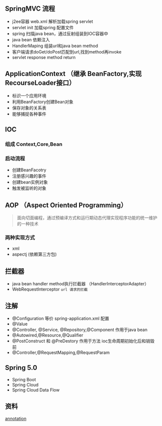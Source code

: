 ## SpringMVC 流程
* j2ee容器 web.xml 解析加载spring servlet
* servlet init 加载spring 配置文件
* spring 扫描java bean，通过反射组装到IOC容器中
* java bean 依赖注入
* HandlerMaping 组装url和java bean method
* 客户端请求doGet/doPost匹配到url,找到method再invoke
* servlet response method return

## ApplicationContext （继承 BeanFactory,实现 RecourseLoader接口）
* 标识一个应用环境
* 利用BeanFactory创建Bean对象
* 保存对象的关系表
* 能够捕捉各种事件

## IOC
### 组成 Context,Core,Bean
### 启动流程
* 创建BeanFacotry
* 注册感兴趣的事件
* 创建bean实例对象
* 触发被监听的对象


## AOP （Aspect Oriented Programming）
> 面向切面编程，通过预编译方式和运行期动态代理实现程序功能的统一维护的一种技术
### 两种实现方式
* xml
* aspectj (依赖第三方包)

## 拦截器
* java bean handler method执行拦截器 （HandlerInterceptorAdapter）
* WebRequestInterceptor `url 请求的拦截`

## 注解
* @Configuration  等价 spring-application.xml 配置
* @Value
* @Controller, @Service, @Repository,@Component 作用于java bean
* @Autowired,@Resource,@Qualifier
* @PostConstruct 和 @PreDestory 作用于方法 ioc生命周期初始化后和销毁前
* @Controller,@RequestMapping,@RequestParam 

## Spring 5.0
* Spring Boot
* Spring Cloud
* Spring Cloud Data Flow

## 资料
[annotation](https://blog.csdn.net/achenyuan/article/details/72786759)
